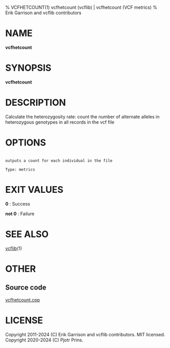 % VCFHETCOUNT(1) vcfhetcount (vcflib) | vcfhetcount (VCF metrics)
% Erik Garrison and vcflib contributors

# NAME

**vcfhetcount**

# SYNOPSIS

**vcfhetcount** <vcf file>

# DESCRIPTION

Calculate the heterozygosity rate: count the number of alternate alleles in heterozygous genotypes in all records in the vcf file



# OPTIONS

```

outputs a count for each individual in the file

Type: metrics

```





# EXIT VALUES

**0**
: Success

**not 0**
: Failure

# SEE ALSO



[vcflib](./vcflib.md)(1)



# OTHER

## Source code

[vcfhetcount.cpp](https://github.com/vcflib/vcflib/blob/master/src/vcfhetcount.cpp)

# LICENSE

Copyright 2011-2024 (C) Erik Garrison and vcflib contributors. MIT licensed.
Copyright 2020-2024 (C) Pjotr Prins.

<!--
  Created with ./scripts/bin2md.rb scripts/bin2md-template.erb
-->
